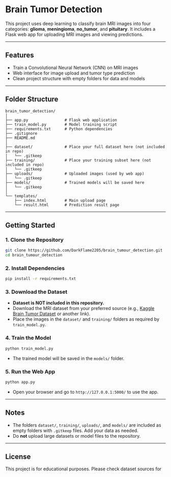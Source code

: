# Brain Tumor Detection

This project uses deep learning to classify brain MRI images into four categories: **glioma**, **meningioma**, **no_tumor**, and **pituitary**. It includes a Flask web app for uploading MRI images and viewing predictions.

---

## Features

- Train a Convolutional Neural Network (CNN) on MRI images
- Web interface for image upload and tumor type prediction
- Clean project structure with empty folders for data and models

---

## Folder Structure

```
brain_tumor_detection/
│
├── app.py                # Flask web application
├── train_model.py        # Model training script
├── requirements.txt      # Python dependencies
├── .gitignore
├── README.md
│
├── dataset/              # Place your full dataset here (not included in repo)
│   └── .gitkeep
├── training/             # Place your training subset here (not included in repo)
│   └── .gitkeep
├── uploads/              # Uploaded images (used by web app)
│   └── .gitkeep
├── models/               # Trained models will be saved here
│   └── .gitkeep
│
└── templates/
    ├── index.html        # Main upload page
    └── result.html       # Prediction result page
```

---

## Getting Started

### 1. Clone the Repository

```sh
git clone https://github.com/DarkFlame2205/brain_tumour_detection.git
cd brain_tumour_detection
```

### 2. Install Dependencies

```sh
pip install -r requirements.txt
```

### 3. Download the Dataset

- **Dataset is NOT included in this repository.**
- Download the MRI dataset from your preferred source (e.g., [Kaggle Brain Tumor Dataset](https://www.kaggle.com/datasets/masoudnickparvar/brain-tumor-mri-dataset) or another link).
- Place the images in the `dataset/` and `training/` folders as required by `train_model.py`.

### 4. Train the Model

```sh
python train_model.py
```
- The trained model will be saved in the `models/` folder.

### 5. Run the Web App

```sh
python app.py
```
- Open your browser and go to `http://127.0.0.1:5000/` to use the app.

---

## Notes

- The folders `dataset/`, `training/`, `uploads/`, and `models/` are included as empty folders with `.gitkeep` files. Add your data as needed.
- Do **not** upload large datasets or model files to the repository.

---

## License

This project is for educational purposes. Please check dataset sources for
